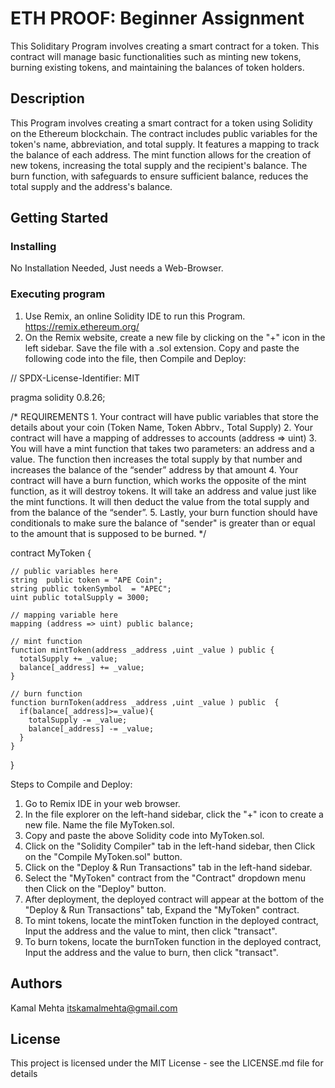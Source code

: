 # ETH PROOF: Beginner Assignment 
This Soliditary Program involves creating a smart contract for a token. This contract will manage basic functionalities such as minting new tokens, burning existing tokens, and maintaining the balances of token holders.

## Description
This Program involves creating a smart contract for a token using Solidity on the Ethereum blockchain. The contract includes public variables for the token's name, abbreviation, and total supply. It features a mapping to track the balance of each address. The mint function allows for the creation of new tokens, increasing the total supply and the recipient's balance. The burn function, with safeguards to ensure sufficient balance, reduces the total supply and the address's balance. 

## Getting Started

### Installing
No Installation Needed, Just needs a Web-Browser.

### Executing program
1. Use Remix, an online Solidity IDE to run this Program.
   https://remix.ethereum.org/
2. On the Remix website, create a new file by clicking on the "+" icon in the left sidebar. 
   Save the file with a .sol extension. Copy and paste the following code into the file, then Compile and 
   Deploy:

// SPDX-License-Identifier: MIT

pragma solidity 0.8.26;

/*
       REQUIREMENTS
    1. Your contract will have public variables that store the details about your coin (Token Name, Token Abbrv., Total Supply)
    2. Your contract will have a mapping of addresses to accounts (address => uint)
    3. You will have a mint function that takes two parameters: an address and a value. 
       The function then increases the total supply by that number and increases the balance 
       of the “sender” address by that amount
    4. Your contract will have a burn function, which works the opposite of the mint function, as it will destroy tokens. 
       It will take an address and value just like the mint functions. It will then deduct the value from the total supply 
       and from the balance of the “sender”.
    5. Lastly, your burn function should have conditionals to make sure the balance of "sender" is greater than or equal 
       to the amount that is supposed to be burned.
*/

contract MyToken {

    // public variables here
    string  public token = "APE Coin";
    string public tokenSymbol  = "APEC";
    uint public totalSupply = 3000;

    // mapping variable here
    mapping (address => uint) public balance;

    // mint function
    function mintToken(address _address ,uint _value ) public {
      totalSupply += _value;
      balance[_address] += _value;          
    }

    // burn function
    function burnToken(address _address ,uint _value ) public  {
      if(balance[_address]>=_value){
        totalSupply -= _value;
        balance[_address] -= _value;
      }       
    }
}



Steps to Compile and Deploy:
1. Go to Remix IDE in your web browser.
2. In the file explorer on the left-hand sidebar, click the "+" icon to create a new file.
   Name the file MyToken.sol.
3. Copy and paste the above Solidity code into MyToken.sol.
4. Click on the "Solidity Compiler" tab in the left-hand sidebar, then Click on the "Compile MyToken.sol" 
   button.
5. Click on the "Deploy & Run Transactions" tab in the left-hand sidebar.
6. Select the "MyToken" contract from the "Contract" dropdown menu then Click on the "Deploy" button.
7. After deployment, the deployed contract will appear at the bottom of the "Deploy & Run Transactions" tab, 
   Expand the "MyToken" contract.
8. To mint tokens, locate the mintToken function in the deployed contract, Input the address and the value to 
   mint, then click "transact".
9. To burn tokens, locate the burnToken function in the deployed contract, Input the address and the value to 
   burn, then click "transact".


## Authors
Kamal Mehta
itskamalmehta@gmail.com



## License

This project is licensed under the MIT License - see the LICENSE.md file for details

